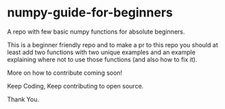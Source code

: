 # numpy-guide-for-beginners


A repo with few basic numpy functions for absolute beginners.


This is a beginner friendly repo and to make a pr to this repo you should at least add two functions with two unique examples and an example explaining where not to use those functions (and also how to fix it).

More on how to contribute coming soon!

Keep Coding, Keep contributing to open source.

Thank You.
